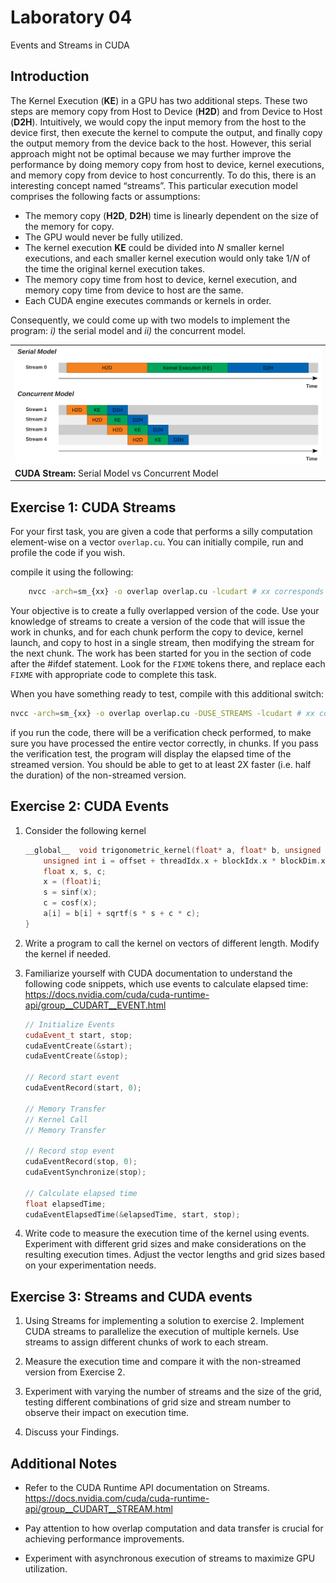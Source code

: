 # Laboratory 04

Events and Streams in CUDA

## Introduction

The Kernel Execution (**KE**) in a GPU has two additional steps. These two steps are memory copy from Host to Device (**H2D**) and from Device to Host (**D2H**). Intuitively, we would copy the input memory from the host to the device first, then execute the kernel to compute the output, and finally copy the output memory from the device back to the host. However, this serial approach might not be optimal because we may further improve the performance by doing memory copy from host to device, kernel executions, and memory copy from device to host concurrently. To do this, there is an interesting concept named “streams”. This particular execution model comprises the following facts or assumptions:

- The memory copy (**H2D**, **D2H**) time is linearly dependent on the size of the memory for copy.
- The GPU would never be fully utilized.
- The kernel execution **KE** could be divided into $N$ smaller kernel executions, and each smaller kernel execution would only take $1/N$ of the time the original kernel execution takes.
- The memory copy time from host to device, kernel execution, and memory copy time from device to host are the same.
- Each CUDA engine executes commands or kernels in order.

Consequently, we could come up with two models to implement the program: *i)* the serial model and *ii)* the concurrent model.

||
|-|
|<img src="docs/image.png" alt="picture" width="700" style="background-color:white;"/>|
|**CUDA Stream:** Serial Model vs Concurrent Model|

## Exercise 1: CUDA Streams

For your first task, you are given a code that performs a silly computation element-wise on a vector `overlap.cu`. You can initially compile, run and profile the code if you wish.

compile it using the following:

```bash
    nvcc -arch=sm_{xx} -o overlap overlap.cu -lcudart # xx corresponds to your GPU compute capability 
```

Your objective is to create a fully overlapped version of the code. Use your knowledge of streams to create a version of the code that will issue the work in chunks, and for each chunk perform the copy to device, kernel launch, and copy to host in a single stream, then modifying the stream for the next chunk. The work has been started for you in the section of code after the #ifdef statement. Look for the ``FIXME`` tokens there, and replace each ``FIXME`` with appropriate code to complete this task.

When you have something ready to test, compile with this additional switch:

```bash
nvcc -arch=sm_{xx} -o overlap overlap.cu -DUSE_STREAMS -lcudart # xx corresponds to your GPU compute capability 
```

if you run the code, there will be a verification check performed, to make sure you have processed the entire vector correctly, in chunks. If you pass the verification test, the program will display the elapsed time of the streamed version. You should be able to get to at least 2X faster (i.e. half the duration) of the non-streamed version.

## Exercise 2: CUDA Events

1. Consider the following kernel

    ```cpp
    __global__  void trigonometric_kernel(float* a, float* b, unsigned int offset){
        unsigned int i = offset + threadIdx.x + blockIdx.x * blockDim.x; 
        float x, s, c;
        x = (float)i; 
        s = sinf(x); 
        c = cosf(x);
        a[i] = b[i] + sqrtf(s * s + c * c);
    }
    ```

2. Write a program to call the kernel on vectors of different length. Modify the kernel if needed.

3. Familiarize yourself with CUDA documentation to understand the following code snippets, which use events to calculate elapsed time: <https://docs.nvidia.com/cuda/cuda-runtime-api/group__CUDART__EVENT.html>

    ```cpp
    // Initialize Events 
    cudaEvent_t start, stop; 
    cudaEventCreate(&start); 
    cudaEventCreate(&stop);

    // Record start event 
    cudaEventRecord(start, 0);

    // Memory Transfer
    // Kernel Call
    // Memory Transfer

    // Record stop event 
    cudaEventRecord(stop, 0);
    cudaEventSynchronize(stop);

    // Calculate elapsed time 
    float elapsedTime;
    cudaEventElapsedTime(&elapsedTime, start, stop);
    ```

4. Write code to measure the execution time of the kernel using events. Experiment with different grid sizes and make considerations on the resulting execution times. Adjust the vector lengths and grid sizes based on your experimentation needs.

## Exercise 3: Streams and CUDA events

1. Using Streams for implementing a solution to exercise 2. Implement CUDA streams to parallelize the execution of multiple kernels. Use streams to assign different chunks of work to each stream.

2. Measure the execution time and compare it with the non-streamed version from Exercise 2.

3. Experiment with varying the number of streams and the size of the grid, testing different combinations of grid size and stream number to observe their impact on execution time.

4. Discuss your Findings.

## Additional Notes

- Refer to the CUDA Runtime API documentation on Streams. <https://docs.nvidia.com/cuda/cuda-runtime-api/group__CUDART__STREAM.html>

- Pay attention to how overlap computation and data transfer is crucial for achieving performance improvements.

- Experiment with asynchronous execution of streams to maximize GPU utilization.
